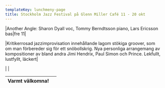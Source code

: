 ```yaml
---
templateKey: lunchmeny-page
title: Stockholm Jazz Festival på Glenn Miller Café 11 - 20 okt
---
```



|Another Angle: Sharon Dyall voc, 
Tommy Berndtsson piano, Lars Ericsson bas|fre 11|

|Kritikerrosad jazzimprovisation innehållande lagom stökiga groover, som om man förbereder sig för ett snöbollskrig. Nya personliga arrangemang av kompositioner av bland andra Jimi Hendrix, Paul Simon och Prince. Lekfullt, lustfyllt, läckert|





|
                                            |

| Varmt välkomna!                                                                   |        |
| --------------------------------------------------------------------------------- | ------ |
